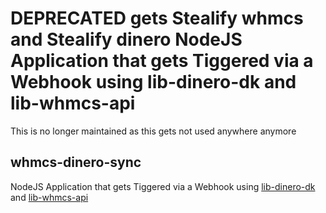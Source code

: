 # DEPRECATED gets Stealify whmcs and Stealify dinero NodeJS Application that gets Tiggered via a Webhook using lib-dinero-dk and lib-whmcs-api
This is no longer maintained as this gets not used anywhere anymore 

## whmcs-dinero-sync
NodeJS Application that gets Tiggered via a Webhook using [lib-dinero-dk](https://github.com/direktspeed/lib-dinero-dk) and [lib-whmcs-api](https://github.com/direktspeed/lib-whmcs-api)

